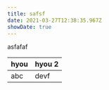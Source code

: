 ```yaml
---
title: safsf
date: 2021-03-27T12:38:35.967Z
showDate: true
---
```

asfafaf


| hyou | hyou 2 |
| ---- | ------ |
| abc | devf |